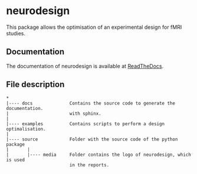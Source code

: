 # neurodesign

This package allows the optimisation of an experimental design for fMRI studies.

## Documentation

The documentation of neurodesign is available at [ReadTheDocs](http://neurodesign.readthedocs.io/en/latest/).

## File description

    *
    |---- docs              Contains the source code to generate the documentation.
    |                       with sphinx.
    |
    |---- examples          Contains scripts to perform a design optimalisation.
    |
    |---- source            Folder with the source code of the python package
    |       |
    |       |---- media     Folder contains the logo of neurodesign, which is used
                            in the reports.       

